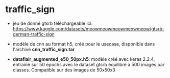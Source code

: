 # traffic_sign

- jeu de donné gtsrb téléchargeable ici: https://www.kaggle.com/datasets/meowmeowmeowmeowmeow/gtsrb-german-traffic-sign

- modèle de cnn au format h5, créé pour le usecase, disponible dans l'archive **cnn_traffic_sign.tar** 

* **dataflair_augmented_e50_50px.h5**: modèle créé avec keras 2.2.4, entrainé sur 50 epochs avec le dataset gtsrb équilibré à 500 images par classes. Compatible sur des images de 50x50x3
